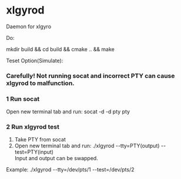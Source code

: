 # xlgyrod
Daemon for xlgyro

Do:

mkdir build && cd build && cmake .. && make

Teset Option(Simulate):
### Carefully! Not running socat and incorrect PTY can cause xlgyrod to malfunction.

### 1 Run socat 
Open new terminal tab and run:
socat -d -d pty pty

### 2 Run xlgyrod test 
1. Take PTY from socat
2. Open new terminal tab and run:
./xlgyrod --tty=PTY(output) --test=PTY(input)  
Input and output can be swapped.

Example: ./xlgyrod --tty=/dev/pts/1 --test=/dev/pts/2
  
  
